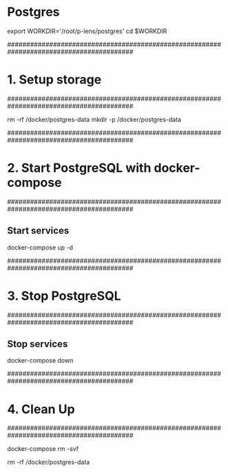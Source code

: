 # Postgres

export WORKDIR='/root/p-lens/postgres'
cd $WORKDIR

#########################################################################################
# 1. Setup storage
#########################################################################################

rm -rf /docker/postgres-data
mkdir -p /docker/postgres-data


#########################################################################################
# 2. Start PostgreSQL with docker-compose
#########################################################################################

## Start services
docker-compose up -d


#########################################################################################
# 3. Stop PostgreSQL
#########################################################################################

## Stop services
docker-compose down


#########################################################################################
# 4. Clean Up
#########################################################################################

docker-compose rm -svf

rm -rf /docker/postgres-data
